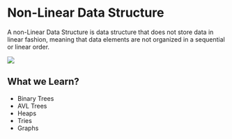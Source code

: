 # Non-Linear Data Structure
A non-Linear Data Structure is data structure that does not store data in linear fashion, meaning that data elements are not organized in a sequential or linear order.

<image widtth = "100px" src = "src\1.png"></image>

## What we Learn?
- Binary Trees
- AVL Trees
- Heaps
- Tries
- Graphs
